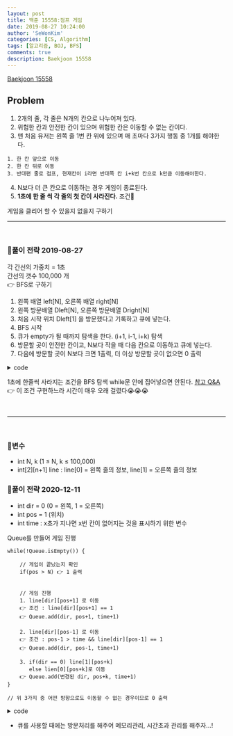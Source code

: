 ```yaml
---
layout: post
title: 백준 15558:점프 게임
date: 2019-08-27 10:24:00
author: 'SeWonKim'
categories: [CS, Algorithm]
tags: [알고리즘, BOJ, BFS]
comments: true
description: Baekjoon 15558
---
```


[Baekjoon 15558](https://www.acmicpc.net/problem/15558)

## Problem

1. 2개의 줄, 각 줄은 N개의 칸으로 나누어져 있다.
2. 위험한 칸과 안전한 칸이 있으며 위험한 칸은 이동할 수 없는 칸이다.
3. 맨 처음 유저는 왼쪽 줄 1번 칸 위에 있으며 매 초마다 3가지 행동 중 1개를 해야한다.

```
1. 한 칸 앞으로 이동
2. 한 칸 뒤로 이동
3. 반대편 줄로 점프, 현재칸이 i라면 반대쪽 칸 i+k번 칸으로 k만큼 이동해야한다.
```

4. N보다 더 큰 칸으로 이동하는 경우 게임이 종료된다.
5. **1초에 한 줄 씩 각 줄의 첫 칸이 사라진다.** 조건🤔

게임을 클리어 할 수 있을지 없을지 구하기

---

&nbsp;
&nbsp;

### 🍳풀이 전략 2019-08-27

각 간선의 가중치 = 1초  
간선의 갯수 100,000 개  
👉 BFS로 구하기

1. 왼쪽 배열 left[N], 오른쪽 배열 right[N]
2. 왼쪽 방문배열 Dleft[N], 오른쪽 방문배열 Dright[N]
3. 처음 시작 위치 Dleft[1] 을 방문했다고 기록하고 큐에 넣는다.
4. BFS 시작
5. 큐가 empty가 될 때까지 탐색을 한다. (i+1, i-1, i+k) 탐색
6. 방문할 곳이 안전한 칸이고, N보다 작을 때 다음 칸으로 이동하고 큐에 넣는다.
7. 다음에 방문할 곳이 N보다 크면 1출력, 더 이상 방문할 곳이 없으면 0 출력

<details>
<summary>code</summary>
<div markdown="1">

```cpp
#include<iostream>
#include<cstdio>
#include<queue>
using namespace std;

int Dleft[100001];
int Dright[100001];

int main() {

	int n, k;
	cin >> n >> k;

	int left[100001];
	int right[100001];
	for (int i = 0; i < n; i++) {
		scanf("%1d", &left[i]);
		if (left[i] == 0) {
			Dleft[i] = -1;
		}
	}
	for (int i = 0; i < n; i++) {
		scanf("%1d", &right[i]);
		if (right[i] == 0) {
			Dright[i] = -1;
		}
	}

	queue<pair<char, int>> q;
	q.push(make_pair('l', 0));
	Dleft[0] = 1;
	int ans = 0;
	while (!q.empty())
	{
		int a = q.front().second;
		char line = q.front().first;
		q.pop();

		if (a + 1 >= n || a - 1 >= n || a+k >= n) {
			ans = 1;
			break;
		}


		if (line == 'l'){
			if (a + 1 < n && Dleft[a + 1] == 0){
				if (Dleft[a] <= a + 1) {
					q.push(make_pair('l', a + 1));
					Dleft[a + 1] = Dleft[a] + 1;
				}
			}
			if (a - 1 >= 0 && Dleft[a - 1] == 0){
				if (Dleft[a] <= a - 1) {
					q.push(make_pair('l', a - 1));
					Dleft[a - 1] = Dleft[a] + 1;
				}
			}

			if (a + k < n && Dright[a + k] == 0){
				if (Dleft[a] <= a + k) {
					q.push(make_pair('r', a + k));
					Dright[a + k] = Dleft[a] + 1;
				}
			}

		}
		else if (line == 'r') {
			if (a + 1 < n && Dright[a+1] == 0){
				if (Dright[a] <= a + 1) {
					q.push(make_pair('r', a + 1));
					Dright[a + 1] = Dright[a] + 1;
				}
			}
			if (a - 1 >= 0 && Dright[a - 1] == 0){
				if (Dright[a] <= a - 1) {
					q.push(make_pair('r', a - 1));
					Dright[a - 1] = Dright[a] + 1;
				}
			}
			if (a + k < n && Dleft[a + k] == 0 ){
				if (Dright[a] <= a + k) {
					q.push(make_pair('l', a + k));
					Dleft[a + k] = Dright[a] + 1;
				}
			}
		}
	}

	cout << ans << "\n";
	return 0;
}
```

</div>
</details>

1초에 한줄씩 사라지는 조건을 BFS 탐색 while문 안에 집어넣으면 안된다. [참고 Q&A](https://www.acmicpc.net/board/view/28373)  
👉 이 조건 구현하느라 시간이 매우 오래 걸렸다😭😭😭

&nbsp;
&nbsp;

---

&nbsp;
&nbsp;

### 🥚변수

- int N, k (1 ≤ N, k ≤ 100,000)
- int[2][n+1] line : line[0] = 왼쪽 줄의 정보, line[1] = 오른쪽 줄의 정보

### 🍳풀이 전략 2020-12-11

- int dir = 0 (0 = 왼쪽, 1 = 오른쪽)
- int pos = 1 (위치)
- int time : x초가 지나면 x번 칸이 없어지는 것을 표시하기 위한 변수

Queue를 만들어 게임 진행

```
while(!Queue.isEmpty()) {

	// 게임이 끝났는지 확인
	if(pos > N) 👉 1 출력


	// 게임 진행
	1. line[dir][pos+1] 로 이동
	👉 조건 : line[dir][pos+1] == 1
	👉 Queue.add(dir, pos+1, time+1)

	2. line[dir][pos-1] 로 이동
	👉 조건 : pos-1 > time && line[dir][pos-1] == 1
	👉 Queue.add(dir, pos-1, time+1)

	3. if(dir == 0) line[1][pos+k]
	   else lien[0][pos+k]로 이동
	👉 Queue.add(변경된 dir, pos+k, time+1)
}

// 위 3가지 중 어떤 방향으로도 이동할 수 없는 경우이므로 0 출력
```

<details>
<summary>code</summary>
<div markdown="1">

```java
import java.io.*;
import java.util.*;

public class Main {

	public static class Player {
		int dir, pos, time;

		public Player(int dir, int pos, int time) {
			this.dir = dir;
			this.pos = pos;
			this.time = time;
		}
	}

	public static void main(String[] args) throws Exception {
		BufferedReader br = new BufferedReader(new InputStreamReader(System.in));
		StringTokenizer st = new StringTokenizer(br.readLine(), " ");

		int N = Integer.parseInt(st.nextToken());
		int k = Integer.parseInt(st.nextToken());
		String[] line = new String[2];

		for (int i = 0; i < 2; i++) {
			line[i] = br.readLine();
		}

		int dir = 0;
		int pos = 0;
		int time = 0;

		Queue<Player> q = new LinkedList<Player>();
		boolean[][] visit = new boolean[2][N];
		q.add(new Player(dir, pos, time));
		visit[dir][pos] = true;


		while(!q.isEmpty()) {
			Player now = q.poll();
			int nDir = 0;
			if(now.dir == 0)	nDir = 1;
			else 				nDir = 0;

			// 게임이 끝났는지 확인
			if(now.pos+1 >= N || now.pos+k >= N) {
				System.out.println(1);
				return;
			}

			// 게임 진행
			if(line[now.dir].charAt(now.pos+1) == '1' && !visit[now.dir][now.pos+1]) {
				visit[now.dir][now.pos+1] = true;
				q.add(new Player(now.dir, now.pos+1, now.time+1));
			}

			if(now.pos-1 > now.time && line[now.dir].charAt(now.pos-1) == '1' && !visit[now.dir][now.pos-1]) {
				visit[now.dir][now.pos-1] = true;
				q.add(new Player(now.dir, now.pos-1, now.time+1));
			}

			if(line[nDir].charAt(now.pos+k) == '1' && !visit[nDir][now.pos+k]) {
				visit[nDir][now.pos+k] = true;
				q.add(new Player(nDir, now.pos+k, now.time+1));
			}
		}

		System.out.println(0);
	}

}

```

</div>
</details>

- 큐를 사용할 때에는 방문처리를 해주어 메모리관리, 시간초과 관리를 해주자...!
